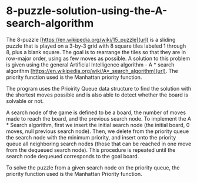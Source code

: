 # 8-puzzle-solution-using-the-A-search-algorithm
The 8-puzzle [https://en.wikipedia.org/wiki/15_puzzle](url) is a sliding puzzle that is played on a 3-by-3 grid with 8 square tiles labeled 1 through 8, plus a blank square. The goal is to rearrange the tiles so that they are in row-major order, using as few moves as possible. A solution to this problem is given using the general Artificial Intelligence algorithm - A * search algorithm [https://en.wikipedia.org/wiki/A*_search_algorithm](url). The priority function used is the Manhattan priority function. 

The program uses the Prioirity Queue data structure to find the solution with the shortest moves possible and is also able to detect whether the board is solvable or not. 

A search node of the game is defined to be a board, the number of moves made to reach the board, and the previous search node. To implement the A * Search algorithm, first we insert the initial search node (the initial board, 0 moves, null previous search node). Then, we delete from the priority queue the search node with the minimum priority, and insert onto the priority queue all neighboring search nodes (those that can be reached in one move from the dequeued search node). This procedure is repeated until the search node dequeued corresponds to the goal board.

To solve the puzzle from a given search node on the priority queue, the priority function used is the Manhattan Priority function.
